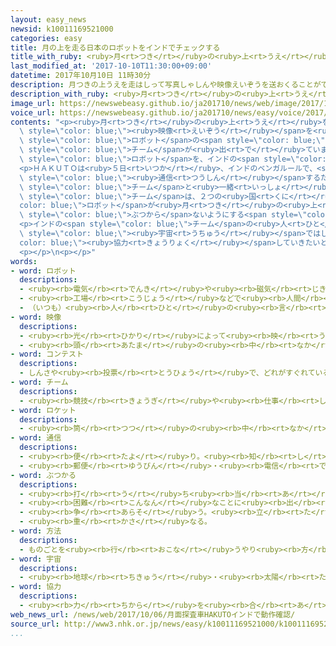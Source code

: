```yaml
---
layout: easy_news
newsid: k10011169521000
categories: easy
title: 月の上を走る日本のロボットをインドでチェックする
title_with_ruby: <ruby>月<rt>つき</rt></ruby>の<ruby>上<rt>うえ</rt></ruby>を<ruby>走<rt>はし</rt></ruby>る<ruby>日本<rt>にっぽん</rt></ruby>のロボットをインドでチェックする
last_modified_at: '2017-10-10T11:30:00+09:00'
datetime: 2017年10月10日 11時30分
description: 月つきの上うえを走はしって写真しゃしんや映像えいぞうを送おくることができるロボットのコンテストに、日本にっぽんからは「ＨＡＫＵＴＯ」というチームが出でています。
description_with_ruby: <ruby>月<rt>つき</rt></ruby>の<ruby>上<rt>うえ</rt></ruby>を<ruby>走<rt>はし</rt></ruby>って<ruby>写真<rt>しゃしん</rt></ruby>や<ruby>映像<rt>えいぞう</rt></ruby>を<ruby>送<rt>おく</rt></ruby>ることができるロボットのコンテストに、<ruby>日本<rt>にっぽん</rt></ruby>からは「ＨＡＫＵＴＯ」というチームが<ruby>出<rt>で</rt></ruby>ています。
image_url: https://newswebeasy.github.io/ja201710/news/web/image/2017/10/10/k10011169521000.jpg
voice_url: https://newswebeasy.github.io/ja201710/news/easy/voice/2017/10/10/k10011169521000.mp3
contents: "<p><ruby>月<rt>つき</rt></ruby>の<ruby>上<rt>うえ</rt></ruby>を<ruby>走<rt>はし</rt></ruby>って<ruby>写真<rt>しゃしん</rt></ruby>や<span\
  \ style=\"color: blue;\"><ruby>映像<rt>えいぞう</rt></ruby></span>を<ruby>送<rt>おく</rt></ruby>ることができる<span\
  \ style=\"color: blue;\">ロボット</span>の<span style=\"color: blue;\">コンテスト</span>に、<ruby>日本<rt>にっぽん</rt></ruby>からは「ＨＡＫＵＴＯ」という<span\
  \ style=\"color: blue;\">チーム</span>が<ruby>出<rt>で</rt></ruby>ています。<ruby>今年<rt>ことし</rt></ruby>１２<ruby>月<rt>がつ</rt></ruby>に、<ruby>車<rt>くるま</rt></ruby>の<ruby>形<rt>かたち</rt></ruby>をした「ＳＯＲＡＴＯ」という<span\
  \ style=\"color: blue;\">ロボット</span>を、インドの<span style=\"color: blue;\">ロケット</span>で<ruby>月<rt>つき</rt></ruby>に<ruby>運<rt>はこ</rt></ruby>ぶ<ruby>計画<rt>けいかく</rt></ruby>です。</p>\n\
  <p>ＨＡＫＵＴＯは<ruby>５日<rt>いつか</rt></ruby>、インドのベンガルールで、<span style=\"color: blue;\">ロボット</span>と<span\
  \ style=\"color: blue;\"><ruby>通信<rt>つうしん</rt></ruby></span>するための<ruby>場所<rt>ばしょ</rt></ruby>をみんなに<ruby>見<rt>み</rt></ruby>せました。インドの<span\
  \ style=\"color: blue;\">チーム</span>と<ruby>一緒<rt>いっしょ</rt></ruby>に、この<ruby>場所<rt>ばしょ</rt></ruby>を<ruby>使<rt>つか</rt></ruby>います。<ruby>日本<rt>にっぽん</rt></ruby>とインドの<span\
  \ style=\"color: blue;\">チーム</span>は、２つの<ruby>国<rt>くに</rt></ruby>の<span style=\"\
  color: blue;\">ロボット</span>が<ruby>月<rt>つき</rt></ruby>の<ruby>上<rt>うえ</rt></ruby>で<span\
  \ style=\"color: blue;\">ぶつから</span>ないようにする<span style=\"color: blue;\"><ruby>方法<rt>ほうほう</rt></ruby></span>などをチェックしていました。</p>\n\
  <p>インドの<span style=\"color: blue;\">チーム</span>の<ruby>人<rt>ひと</rt></ruby>は「ＨＡＫＵＴＯとは<ruby>競争<rt>きょうそう</rt></ruby>をして<ruby>勝<rt>か</rt></ruby>たなければなりませんが、<span\
  \ style=\"color: blue;\"><ruby>宇宙<rt>うちゅう</rt></ruby></span>ではしっかり<span style=\"\
  color: blue;\"><ruby>協力<rt>きょうりょく</rt></ruby></span>していきたいと<ruby>思<rt>おも</rt></ruby>います」と<ruby>話<rt>はな</rt></ruby>していました。</p>\n\
  <p></p>\n<p></p>"
words:
- word: ロボット
  descriptions:
  - <ruby><rb>電気</rb><rt>でんき</rt></ruby>や<ruby><rb>磁気</rb><rt>じき</rt></ruby>の<ruby><rb>力</rb><rt>ちから</rt></ruby>で<ruby><rb>動</rb><rt>うご</rt></ruby>く<ruby><rb>人形</rb><rt>にんぎょう</rt></ruby>。<ruby><rb>人造</rb><rt>じんぞう</rt></ruby><ruby><rb>人間</rb><rt>にんげん</rt></ruby>。
  - <ruby><rb>工場</rb><rt>こうじょう</rt></ruby>などで<ruby><rb>人間</rb><rt>にんげん</rt></ruby>に<ruby><rb>代</rb><rt>か</rt></ruby>わって、<ruby><rb>作業</rb><rt>さぎょう</rt></ruby>する<ruby><rb>機械</rb><rt>きかい</rt></ruby>。
  - （いつも）<ruby><rb>人</rb><rt>ひと</rt></ruby>の<ruby><rb>言</rb><rt>い</rt></ruby>いなりになって<ruby><rb>動</rb><rt>うご</rt></ruby>く<ruby><rb>人</rb><rt>ひと</rt></ruby>。
- word: 映像
  descriptions:
  - <ruby><rb>光</rb><rt>ひかり</rt></ruby>によって<ruby><rb>映</rb><rt>うつ</rt></ruby>し<ruby><rb>出</rb><rt>だ</rt></ruby>された、<ruby><rb>物</rb><rt>もの</rt></ruby>の<ruby><rb>姿</rb><rt>すがた</rt></ruby>。
  - <ruby><rb>頭</rb><rt>あたま</rt></ruby>の<ruby><rb>中</rb><rt>なか</rt></ruby>にうかんだ<ruby><rb>物</rb><rt>もの</rt></ruby>の<ruby><rb>形</rb><rt>かたち</rt></ruby>やようす。イメージ。
- word: コンテスト
  descriptions:
  - しんさや<ruby><rb>投票</rb><rt>とうひょう</rt></ruby>で、どれがすぐれているかを<ruby><rb>競</rb><rt>きそ</rt></ruby>う<ruby><rb>会</rb><rt>かい</rt></ruby>。コンクール。
- word: チーム
  descriptions:
  - <ruby><rb>競技</rb><rt>きょうぎ</rt></ruby>や<ruby><rb>仕事</rb><rt>しごと</rt></ruby>をするときの、<ruby><rb>組</rb><rt>くみ</rt></ruby>や<ruby><rb>団体</rb><rt>だんたい</rt></ruby>。
- word: ロケット
  descriptions:
  - <ruby><rb>筒</rb><rt>つつ</rt></ruby>の<ruby><rb>中</rb><rt>なか</rt></ruby>に<ruby><rb>入</rb><rt>い</rt></ruby>れた<ruby><rb>火薬</rb><rt>かやく</rt></ruby>などを<ruby><rb>爆発</rb><rt>ばくはつ</rt></ruby>させ、<ruby><rb>後</rb><rt>うし</rt></ruby>ろへふき<ruby><rb>出</rb><rt>だ</rt></ruby>すガスの<ruby><rb>勢</rb><rt>いきお</rt></ruby>いの<ruby><rb>反動</rb><rt>はんどう</rt></ruby>で、<ruby><rb>飛</rb><rt>と</rt></ruby>ぶ<ruby><rb>仕</rb><rt>し</rt></ruby>かけ。また、それを<ruby><rb>装置</rb><rt>そうち</rt></ruby>した<ruby><rb>飛行物体</rb><rt>ひこうぶったい</rt></ruby>。
- word: 通信
  descriptions:
  - <ruby><rb>便</rb><rt>たよ</rt></ruby>り。<ruby><rb>知</rb><rt>し</rt></ruby>らせ。
  - <ruby><rb>郵便</rb><rt>ゆうびん</rt></ruby>・<ruby><rb>電信</rb><rt>でんしん</rt></ruby>・<ruby><rb>電話</rb><rt>でんわ</rt></ruby>などで、<ruby><rb>連絡</rb><rt>れんらく</rt></ruby>し<ruby><rb>合</rb><rt>あ</rt></ruby>うこと。
- word: ぶつかる
  descriptions:
  - <ruby><rb>打</rb><rt>う</rt></ruby>ち<ruby><rb>当</rb><rt>あ</rt></ruby>たる。つき<ruby><rb>当</rb><rt>あ</rt></ruby>たる。
  - <ruby><rb>困難</rb><rt>こんなん</rt></ruby>なことに<ruby><rb>出</rb><rt>で</rt></ruby>あう。
  - <ruby><rb>争</rb><rt>あらそ</rt></ruby>う。<ruby><rb>立</rb><rt>た</rt></ruby>ち<ruby><rb>向</rb><rt>む</rt></ruby>かう。
  - <ruby><rb>重</rb><rt>かさ</rt></ruby>なる。
- word: 方法
  descriptions:
  - ものごとを<ruby><rb>行</rb><rt>おこな</rt></ruby>うやり<ruby><rb>方</rb><rt>かた</rt></ruby>。しかた。
- word: 宇宙
  descriptions:
  - <ruby><rb>地球</rb><rt>ちきゅう</rt></ruby>・<ruby><rb>太陽</rb><rt>たいよう</rt></ruby>・<ruby><rb>星</rb><rt>ほし</rt></ruby>などのある、<ruby><rb>果</rb><rt>は</rt></ruby>てしなく<ruby><rb>広</rb><rt>ひろ</rt></ruby>い<ruby><rb>空間</rb><rt>くうかん</rt></ruby>のこと。<ruby><rb>地球</rb><rt>ちきゅう</rt></ruby>は<ruby><rb>太陽</rb><rt>たいよう</rt></ruby>を<ruby><rb>中心</rb><rt>ちゅうしん</rt></ruby>にして<ruby><rb>銀河系宇宙</rb><rt>ぎんがけいうちゅう</rt></ruby>にあり、この<ruby><rb>銀河系宇宙</rb><rt>ぎんがけいうちゅう</rt></ruby>のようなものがたくさん<ruby><rb>集</rb><rt>あつ</rt></ruby>まって<ruby><rb>宇宙</rb><rt>うちゅう</rt></ruby>を<ruby><rb>作</rb><rt>つく</rt></ruby>っている。
- word: 協力
  descriptions:
  - <ruby><rb>力</rb><rt>ちから</rt></ruby>を<ruby><rb>合</rb><rt>あ</rt></ruby>わせて、ものごとを<ruby><rb>行</rb><rt>おこな</rt></ruby>うこと。
web_news_url: /news/web/2017/10/06/月面探査車HAKUTOインドで動作確認/
source_url: http://www3.nhk.or.jp/news/easy/k10011169521000/k10011169521000.html
...
```

